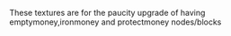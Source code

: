 These textures are for the paucity upgrade of having emptymoney,ironmoney and protectmoney nodes/blocks
